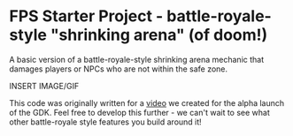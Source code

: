 # FPS Starter Project - battle-royale-style "shrinking arena" (of doom!)

A basic version of a battle-royale-style shrinking arena mechanic that damages players or NPCs who are not within the safe zone.

INSERT IMAGE/GIF

This code was originally written for a [video](https://bit.ly/2yDGcKS) we created for the alpha launch of the GDK. Feel free to develop this further - we can't wait to see what other battle-royale style features you build around it!